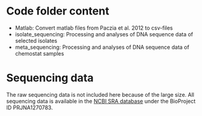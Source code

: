 # Code folder content
- Matlab: Convert matlab files from Paczia et al. 2012 to csv-files
- isolate_sequencing: Processing and analyses of DNA sequence data of selected isolates
- meta_sequencing: Processing and analyses of DNA sequence data of chemostat samples

# Sequencing data
The raw sequencing data is not included here because of the large size. All sequencing data is available in the [NCBI SRA database](https://www.ncbi.nlm.nih.gov/sra) under the BioProject ID PRJNA1270783.


